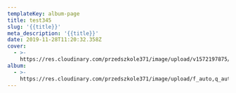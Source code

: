 ```yaml
---
templateKey: album-page
title: test345
slug: '{{title}}'
meta_description: '{{title}}'
date: 2019-11-28T11:20:32.358Z
cover:
  - >-
    https://res.cloudinary.com/przedszkole371/image/upload/v1572197875/sample.jpg
album:
  - >-
    https://res.cloudinary.com/przedszkole371/image/upload/f_auto,q_auto/c_fill,w_1200/v1572197875/sample.jpg
---
```


